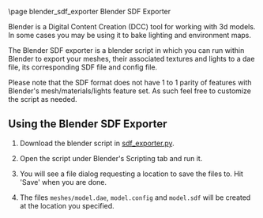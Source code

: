 \page blender_sdf_exporter Blender SDF Exporter

Blender is a Digital Content Creation (DCC) tool for working with 3d models.
In some cases you may be using it to bake lighting and environment maps.

The Blender SDF exporter is a blender script in which you can run within Blender to
export your meshes, their associated textures and lights to a dae file, its
corresponding SDF file and config file.

Please note that the SDF format does not have 1 to 1 parity of features with Blender's
mesh/materials/lights feature set. As such feel free to customize the script as needed.

## Using the Blender SDF Exporter

1. Download the blender script in [sdf_exporter.py](https://github.com/gazebosim/gz-sim/tree/gz-sim8/examples/scripts/blender/sdf_exporter.py).

2. Open the script under Blender's Scripting tab and run it.

3. You will see a file dialog requesting a location to save the files to. Hit 'Save' when you are done.

4. The files `meshes/model.dae`, `model.config` and `model.sdf` will be created at the location you specified.
